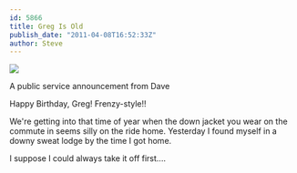 ```yaml
---
id: 5866
title: Greg Is Old
publish_date: "2011-04-08T16:52:33Z"
author: Steve
---
```

![](http://www.flagstafffrenzy.org/wp-content/uploads/2011/04/aged.jpg)

A public service announcement from Dave

Happy Birthday, Greg! Frenzy-style!!

We're getting into that time of year when the down jacket you wear on the commute in seems silly on the ride home. Yesterday I found myself in a downy sweat lodge by the time I got home.

I suppose I could always take it off first....
